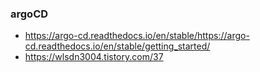 ### argoCD


- https://argo-cd.readthedocs.io/en/stable/https://argo-cd.readthedocs.io/en/stable/getting_started/
- https://wlsdn3004.tistory.com/37
